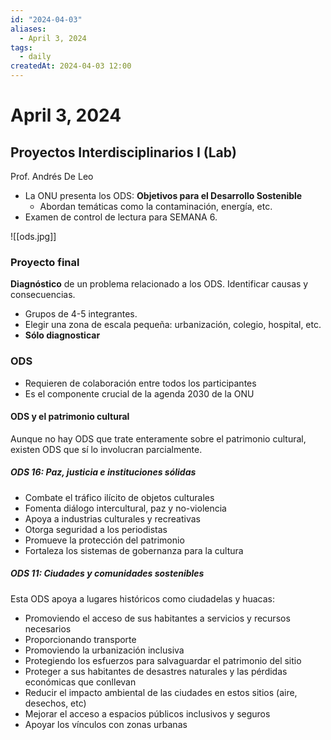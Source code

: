 ```yaml
---
id: "2024-04-03"
aliases:
  - April 3, 2024
tags:
  - daily
createdAt: 2024-04-03 12:00
---
```


# April 3, 2024

## Proyectos Interdisciplinarios I (Lab)

Prof. Andrés De Leo

- La ONU presenta los ODS: **Objetivos para el Desarrollo Sostenible**
  - Abordan temáticas como la contaminación, energía, etc.
- Examen de control de lectura para SEMANA 6.

![[ods.jpg]]

### Proyecto final

**Diagnóstico** de un problema relacionado a los ODS. Identificar causas y consecuencias.

- Grupos de 4-5 integrantes.
- Elegir una zona de escala pequeña: urbanización, colegio, hospital, etc.
- **Sólo diagnosticar**

### ODS

- Requieren de colaboración entre todos los participantes
- Es el componente crucial de la agenda 2030 de la ONU

#### ODS y el patrimonio cultural

Aunque no hay ODS que trate enteramente sobre el patrimonio cultural, existen ODS que sí lo involucran parcialmente.

##### ODS 16: Paz, justicia e instituciones sólidas

- Combate el tráfico ilícito de objetos culturales
- Fomenta diálogo intercultural, paz y no-violencia
- Apoya a industrias culturales y recreativas
- Otorga seguridad a los periodistas
- Promueve la protección del patrimonio
- Fortaleza los sistemas de gobernanza para la cultura

##### ODS 11: Ciudades y comunidades sostenibles

Esta ODS apoya a lugares históricos como ciudadelas y huacas:

- Promoviendo el acceso de sus habitantes a servicios y recursos necesarios
- Proporcionando transporte
- Promoviendo la urbanización inclusiva
- Protegiendo los esfuerzos para salvaguardar el patrimonio del sitio
- Proteger a sus habitantes de desastres naturales y las pérdidas económicas que conllevan
- Reducir el impacto ambiental de las ciudades en estos sitios (aire, desechos, etc)
- Mejorar el acceso a espacios públicos inclusivos y seguros
- Apoyar los vínculos con zonas urbanas
